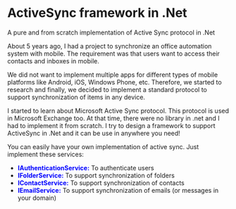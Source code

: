 # ActiveSync framework in .Net
A pure and from scratch implementation of Active Sync protocol in .Net
<p>
About 5 years ago, I had a project to synchronize an office automation system with mobile. The requirement was that users want to access their contacts and inboxes in mobile. </p>
<p>We did not want to implement multiple apps for different types of mobile platforms like Android, iOS, Windows Phone, etc. Therefore, we started to research and finally, we decided to implement a standard protocol to support synchronization of items in any device.</p>
<p>I started to learn about Microsoft Active Sync protocol. This protocol is used in Microsoft Exchange too. At that time, there were no library in .net and I had to implement it from scratch. I try to design a framework to support ActiveSync in .Net and it can be use in anywhere you need!</p>
<p>
You can easily have your own implementation of active sync. Just implement these services:
<UL>
  <li><b style="color:blue">IAuthenticationService:</b> To authenticate users</li>
  <li><b style="color:blue">IFolderService:</b> To support synchronization of folders</li>
  <li><b style="color:blue">IContactService:</b> To support synchronization of contacts</li>
  <li><b style="color:blue">IEmailService:</b> To support synchronization of emails (or messages in your domain)</li>
</UL>
</p>
